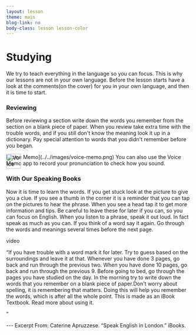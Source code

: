 ```yaml
---
layout: lesson
theme: main
blog-link: no
body-class: lesson lesson-color
---
```


Studying
========

We try to teach everything in the language so you can focus. 
This is why our lessons are not in your own language.
Before the lesson starts have a look at the comments(on the cover) for you in your own language, and then it is time to start.


### Reviewing

Before reviewing a section write down the words you remember from the section on a blank piece of paper.
When you review take extra time with the trouble words, and if you still don't know the meaning look it up in a dictionary. <link>
Pay special attention to words that you didn't remember before you began.

<img width="40" alt="Voice Memo" src="../../images/voice-memo.png" style="position:absolute;">
[Voice Memo](../../images/voice-memo.png)
You can also use the Voice Memo app  to record your pronunciation to check how you sound.


### With Our Speaking Books

Now it is time to learn the words.
If you get stuck look at the picture to give you a clue. 
If you see a thumb in the corner it is a reminder that you can tap on the pictures to hear the phrase. 
When you see a head tap it to get more information and tips. 
Be careful to leave these for later if you can, so you can focus on English.
When you listen to a phrase, speak it out loud. 
In fact speak as much as you can. 
If you think of a word say it again.
Go through the words and meanings several times before the next page.


video


“If you have trouble with a word mark it for later. Try to guess based on the surroundings and leave it at that.
Whenever you have done 3 pages, go back and run through the previous two.
When you have done 10 pages, go back and run through the previous 9.
Before going to bed, go through the pages you have studied on the day.
In the morning try to write down the words that you remember on a blank piece of paper.Don't worry about spelling, it is remembering that matters.
Doing this will help you remember the words, which is after all the whole point.
This is made as an iBook Textbook. Read more about using it.


”


--- Excerpt From: Caterine Apruzzese. 
	“Speak English in London.” iBooks. 
